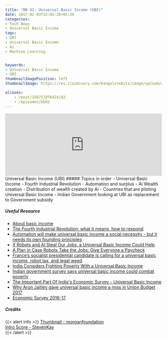 ```yaml
---
title: "BB 42: Universal Basic Income (UBI)"
date: 2017-02-03T15:04:20+05:30
categories:
- Tech News
- Universal Basic Income
tags:
- UBI
- Universal Basic Income
- Ai
- Machine Learning


keywords:
- Universal Basic Income
- UBI
thumbnailImagePosition: left
thumbnailImage: https://res.cloudinary.com/bangalorebits/image/upload/w_800,h_800,c_fill,r_50,bo_4px_solid_black/v1517410311/bb-episode-assets/bb42-thumbnail.png

aliases:
    - /post/156757976424/42
    - /episodes/bb42
---
```

<iframe frameborder='0' height='200px' scrolling='no' seamless src='https://embed.simplecast.com/06fe1b80?color=f5f5f5' width='100%'></iframe>
<BR>
Universal Basic Income (UBI)
<!--more-->
##### Topics in order
- Universal Basic Income
- Fourth Industrial Revolution
- Automation and surplus
- Ai Wealth creation
- Distribution of wealth created by Ai
- Countries that are piloting Universal Basic Income
- Indian Government looking at UBI as replacement to Government subsidy


##### Useful Resource
*   [About basic income](https://basicincome.org/basic-income/)
*   [The Fourth Industrial Revolution: what it means, how to respond](https://www.weforum.org/agenda/2016/01/the-fourth-industrial-revolution-what-it-means-and-how-to-respond)
*   [Automation will make universal basic income a social necessity - but it needs its own founding principles](https://www.techworld.com/personal-tech/universal-basic-income-requires-its-own-set-of-founding-principles-3645963/)
*   [If Robots and AI Steal Our Jobs, a Universal Basic Income Could Help](https://singularityhub.com/2016/12/13/if-robots-steal-our-jobs-a-universal-basic-income-could-help/)
*   [A Plan in Case Robots Take the Jobs: Give Everyone a Paycheck](https://www.nytimes.com/2016/03/03/technology/plan-to-fight-robot-invasion-at-work-give-everyone-a-paycheck.html?_r=0)
*   [France’s socialist presidential candidate is calling for a universal basic income, robot tax, and legal weed](https://qz.com/897942/frances-socialist-presidential-candidate-is-calling-for-a-universal-basic-income-robot-tax-and-legal-weed/)
*   [India Considers Fighting Poverty With a Universal Basic Income](https://blogs.wsj.com/indiarealtime/2017/01/31/india-considers-fighting-poverty-with-a-universal-basic-income/)
*   [Indian government survey says universal basic income could combat poverty](https://www.independent.co.uk/news/world/asia/india-universal-basic-income-combat-alleviate-poverty-economic-survey-a7555416.html)
*   [The Important Part Of India's Economic Survey - Universal Basic Income](https://www.forbes.com/sites/timworstall/2017/01/31/the-important-part-of-indias-economic-survey-universal-basic-income/#199fcff74b84)
*   [Why Arun Jaitley gave universal basic income a miss in Union Budget 2017](https://www.livemint.com/Politics/ns8z7JTxYLQc5AdGmlvtiN/Why-Jaitleys-Union-budget-didnt-provide-for-universal-basi.html)
*   [Economic Survey 2016-17](https://indiabudget.nic.in/es2016-17/echapter.pdf)
##### Credits

{{< alert info  >}}
  [Thumbnail - morganfoundation](https://basicincome.org/news/2016/04/zurich-switzerland-robots-march-for-universal-basic-income/) <BR>
  [Intro Score - StevenKay](https://plus.google.com/+StevenKay_Detachment)<BR>
{{< /alert >}}
